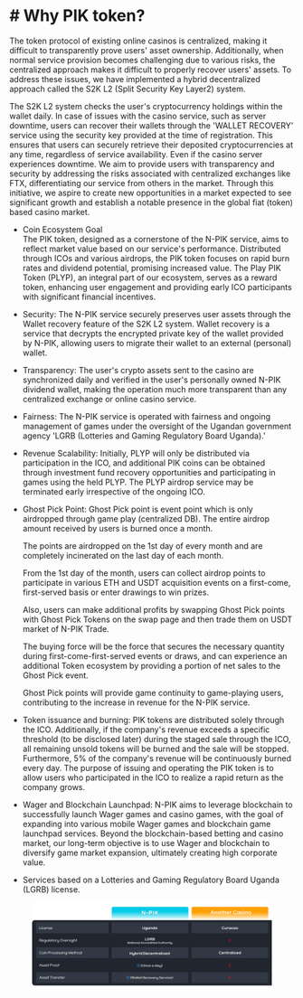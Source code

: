 # # Why PIK token?

The token protocol of existing online casinos is centralized, making it difficult to transparently prove users' asset ownership. Additionally, when normal service provision becomes challenging due to various risks, the centralized approach makes it difficult to properly recover users' assets. To address these issues, we have implemented a hybrid decentralized approach called the S2K L2 (Split Security Key Layer2) system.

The S2K L2 system checks the user's cryptocurrency holdings within the wallet daily. In case of issues with the casino service, such as server downtime, users can recover their wallets through the 'WALLET RECOVERY' service using the security key provided at the time of registration. This ensures that users can securely retrieve their deposited cryptocurrencies at any time, regardless of service availability. Even if the casino server experiences downtime. We aim to provide users with transparency and security by addressing the risks associated with centralized exchanges like FTX, differentiating our service from others in the market. Through this initiative, we aspire to create new opportunities in a market expected to see significant growth and establish a notable presence in the global fiat (token) based casino market.

* Coin Ecosystem Goal \
  The PIK token, designed as a cornerstone of the N-PIK service, aims to reflect market value based on our service's performance. Distributed through ICOs and various airdrops, the PIK token focuses on rapid burn rates and dividend potential, promising increased value. The Play PIK Token (PLYP), an integral part of our ecosystem, serves as a reward token, enhancing user engagement and providing early ICO participants with significant financial incentives.
* Security: The N-PIK service securely preserves user assets through the Wallet recovery feature of the S2K L2 system. Wallet recovery is a service that decrypts the encrypted private key of the wallet provided by N-PIK, allowing users to migrate their wallet to an external (personal) wallet.
* Transparency: The user's crypto assets sent to the casino are synchronized daily and verified in the user's personally owned N-PIK dividend wallet, making the operation much more transparent than any centralized exchange or online casino service.
* Fairness: The N-PIK service is operated with fairness and ongoing management of games under the oversight of the Ugandan government agency 'LGRB (Lotteries and Gaming Regulatory Board Uganda).'
* Revenue Scalability: Initially, PLYP will only be distributed via participation in the ICO, and additional PIK coins can be obtained through investment fund recovery opportunities and participating in games using the held PLYP. The PLYP airdrop service may be terminated early irrespective of the ongoing ICO.
*   Ghost Pick Point: Ghost Pick point is event point which is only airdropped through game play (centralized DB). The entire airdrop amount received by users is burned once a month.

    The points are airdropped on the 1st day of every month and are completely incinerated on the last day of each month.

    From the 1st day of the month, users can collect airdrop points to participate in various ETH and USDT acquisition events on a first-come, first-served basis or enter drawings to win prizes.

    Also, users can make additional profits by swapping Ghost Pick points with Ghost Pick Tokens on the swap page and then trade them on USDT market of N-PIK Trade.

    The buying force will be the force that secures the necessary quantity during first-come-first-served events or draws, and can experience an additional Token ecosystem by providing a portion of net sales to the Ghost Pick event.

    Ghost Pick points will provide game continuity to game-playing users, contributing to the increase in revenue for the N-PIK service.
* Token issuance and burning: PIK tokens are distributed solely through the ICO. Additionally, if the company's revenue exceeds a specific threshold (to be disclosed later) during the staged sale through the ICO, all remaining unsold tokens will be burned and the sale will be stopped. Furthermore, 5% of the company's revenue will be continuously burned every day. The purpose of issuing and operating the PIK token is to allow users who participated in the ICO to realize a rapid return as the company grows.
* Wager and Blockchain Launchpad: N-PIK aims to leverage blockchain to successfully launch Wager games and casino games, with the goal of expanding into various mobile Wager games and blockchain game launchpad services. Beyond the blockchain-based betting and casino market, our long-term objective is to use Wager and blockchain to diversify game market expansion, ultimately creating high corporate value.
* Services based on a Lotteries and Gaming Regulatory Board Uganda (LGRB) license.

<figure><img src=".gitbook/assets/paper2.png" alt=""><figcaption></figcaption></figure>
